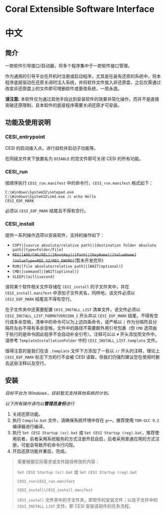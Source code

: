 # Coral Extensible Software Interface

# 中文

## 简介

一款软件引导接口/启动器，将多个程序集中于一款软件接口管理。

作为通用的引导平台在开机时注册或启动程序，尤其是在装有还原的系统中，将本程序底层驱动在还原关闭时注入系统，并将软件文件放入非还原盘，之后仅需通过改变非还原盘上的文件即可增删软件或更改系统，一劳永逸。

**请注意:** 本软件仅为通过其他手段达到安装软件的效果并简化操作，而并不是直接突破还原限制，且本软件的底层程序需要关闭还原才可安装。

## 功能及使用说明

### CESI_entrypoint

CESI 的启动接入点，进行自检并启动子功能等。

在同级文件夹下放置名为 `DISABLE` 的空文件即可关闭 CESI 的所有功能。

### CESI_run

按顺序执行 `CESI_run.manifest` 中的命令行，`CESI_run.manifest` 格式如下：

```
C:\Windows\System32\notepad.exe
C:\Windows\System32\cmd.exe /c echo Hello
CESI_EOF_MARK
```

必须以 `CESI_EOF_MARK` 结尾且不得有空行。

### CESI_install

提供一系列操作选项以安装软件，支持的操作如下：

- `COPY|[source absolute/relative path]|[destination folder absolute path][type=Folder/File]`
- ~~`REG|[ADD/CHG/DEL]|[RootKey]|[Path]|[KeyName]|[ValueName][ValueType=REG_SZ/REG_DWORD]`~~(暂未开发完毕)
- `RUN|[file absolute/relative path]|[WAIT(optional)]`
- `CMD|[command]|[WAIT(optional)]`
- `SLEEP|[millisecond]`

请将某个软件相关文件存储在 `CESI_install` 的子文件夹中，并在 `CESI_install.manifest` 中添加子文件夹名，同样地，该文件必须以 `CESI_EOF_MARK` 结尾且不得有空行。

在子文件夹中还需要配置 `CESI_INSTALL_LIST` 清单文件，该文件必须以 `CESI_INSTALL_LIST_FORMATVERSION_1` 开头并以 `CESI_EOF_MARK` 结尾，不得有空行或多余空格，清单中的命令可以为上述四条命令，请严格以 `|` 作为分隔符且分隔符左右不得有多余空格，文件中的路径不需要额外用引号包裹（但 `CMD` 选项由于执行的是命令因此程序不会自动补全引号）。注释可以以 `#` 开头添加至文件中。请参考 `TemplateInstallationFolder` 中的 `CESI_INSTALL_LIST.template` 文件。

值得注意的是我们在该 `.template` 文件下方添加了一些以 `//` 开头的注释，理论上 `CESI_EOF_MARK` 标志下方的行不会被 CESI 读取，但我们仍强烈建议您在使用时删去这些注释以及空行。

## 安装

*目标平台为 Windows，目前暂无支持其他系统的计划。*

*以下所有操作请均以**管理员身份**进行*

1. 关闭还原功能。
2. 执行 `Compile.bat` 文件，请确保系统环境中存在 `g++`，推荐使用 `TDM-GCC 9.2` 编译器进行编译。
3. 执行 `Set CESI Startup (sc).bat` 或 `Set CESI Startup (reg).bat`，推荐使用前者，前者采用系统服务的方式注册开启自启，后者采用普通应用的方式注册，可能会导致开机命令行闪现。
4. 开启还原功能并重启，完成。

> 需要根据实际需求或文件路径修改的内容：
>
> `Set CESI Startup (sc).bat` 或 `Set CESI Startup (reg).bat`
>
> `CESI_run\CESI_run.manifest`
>
> `CESI_install\CESI_install.manifest`
>
> `CESI_install` 文件夹中的子文件夹，即软件的安装文件；以及子文件中的 `CESI_INSTALL_LIST` 文件，即 CESI 安装该软件的任务流程。